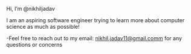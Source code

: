  Hi, I’m @nikhiljadav

 I am an aspiring software engineer trying to learn more about computer science as much as possible!
 
-Feel free to reach out to my email: nikhil.jadav11@gmail.comm for any questions or concerns


